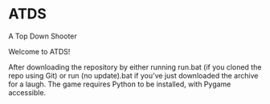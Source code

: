 # ATDS
A Top Down Shooter

Welcome to ATDS!

After downloading the repository by either running run.bat (if you cloned the repo using Git) or run (no update).bat if you've just downloaded the archive for a laugh.
The game requires Python to be installed, with Pygame accessible.
